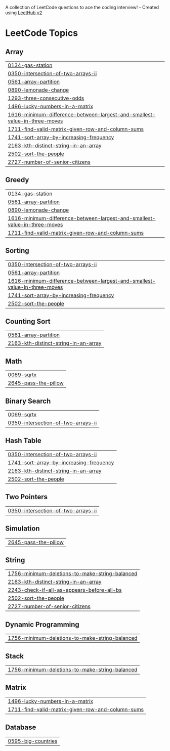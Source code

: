 A collection of LeetCode questions to ace the coding interview! - Created using [LeetHub v2](https://github.com/arunbhardwaj/LeetHub-2.0)
<!---LeetCode Topics Start-->
# LeetCode Topics
## Array
|  |
| ------- |
| [0134-gas-station](https://github.com/bhooshan123/leetcode/tree/master/0134-gas-station) |
| [0350-intersection-of-two-arrays-ii](https://github.com/bhooshan123/leetcode/tree/master/0350-intersection-of-two-arrays-ii) |
| [0561-array-partition](https://github.com/bhooshan123/leetcode/tree/master/0561-array-partition) |
| [0890-lemonade-change](https://github.com/bhooshan123/leetcode/tree/master/0890-lemonade-change) |
| [1293-three-consecutive-odds](https://github.com/bhooshan123/leetcode/tree/master/1293-three-consecutive-odds) |
| [1496-lucky-numbers-in-a-matrix](https://github.com/bhooshan123/leetcode/tree/master/1496-lucky-numbers-in-a-matrix) |
| [1616-minimum-difference-between-largest-and-smallest-value-in-three-moves](https://github.com/bhooshan123/leetcode/tree/master/1616-minimum-difference-between-largest-and-smallest-value-in-three-moves) |
| [1711-find-valid-matrix-given-row-and-column-sums](https://github.com/bhooshan123/leetcode/tree/master/1711-find-valid-matrix-given-row-and-column-sums) |
| [1741-sort-array-by-increasing-frequency](https://github.com/bhooshan123/leetcode/tree/master/1741-sort-array-by-increasing-frequency) |
| [2163-kth-distinct-string-in-an-array](https://github.com/bhooshan123/leetcode/tree/master/2163-kth-distinct-string-in-an-array) |
| [2502-sort-the-people](https://github.com/bhooshan123/leetcode/tree/master/2502-sort-the-people) |
| [2727-number-of-senior-citizens](https://github.com/bhooshan123/leetcode/tree/master/2727-number-of-senior-citizens) |
## Greedy
|  |
| ------- |
| [0134-gas-station](https://github.com/bhooshan123/leetcode/tree/master/0134-gas-station) |
| [0561-array-partition](https://github.com/bhooshan123/leetcode/tree/master/0561-array-partition) |
| [0890-lemonade-change](https://github.com/bhooshan123/leetcode/tree/master/0890-lemonade-change) |
| [1616-minimum-difference-between-largest-and-smallest-value-in-three-moves](https://github.com/bhooshan123/leetcode/tree/master/1616-minimum-difference-between-largest-and-smallest-value-in-three-moves) |
| [1711-find-valid-matrix-given-row-and-column-sums](https://github.com/bhooshan123/leetcode/tree/master/1711-find-valid-matrix-given-row-and-column-sums) |
## Sorting
|  |
| ------- |
| [0350-intersection-of-two-arrays-ii](https://github.com/bhooshan123/leetcode/tree/master/0350-intersection-of-two-arrays-ii) |
| [0561-array-partition](https://github.com/bhooshan123/leetcode/tree/master/0561-array-partition) |
| [1616-minimum-difference-between-largest-and-smallest-value-in-three-moves](https://github.com/bhooshan123/leetcode/tree/master/1616-minimum-difference-between-largest-and-smallest-value-in-three-moves) |
| [1741-sort-array-by-increasing-frequency](https://github.com/bhooshan123/leetcode/tree/master/1741-sort-array-by-increasing-frequency) |
| [2502-sort-the-people](https://github.com/bhooshan123/leetcode/tree/master/2502-sort-the-people) |
## Counting Sort
|  |
| ------- |
| [0561-array-partition](https://github.com/bhooshan123/leetcode/tree/master/0561-array-partition) |
| [2163-kth-distinct-string-in-an-array](https://github.com/bhooshan123/leetcode/tree/master/2163-kth-distinct-string-in-an-array) |
## Math
|  |
| ------- |
| [0069-sqrtx](https://github.com/bhooshan123/leetcode/tree/master/0069-sqrtx) |
| [2645-pass-the-pillow](https://github.com/bhooshan123/leetcode/tree/master/2645-pass-the-pillow) |
## Binary Search
|  |
| ------- |
| [0069-sqrtx](https://github.com/bhooshan123/leetcode/tree/master/0069-sqrtx) |
| [0350-intersection-of-two-arrays-ii](https://github.com/bhooshan123/leetcode/tree/master/0350-intersection-of-two-arrays-ii) |
## Hash Table
|  |
| ------- |
| [0350-intersection-of-two-arrays-ii](https://github.com/bhooshan123/leetcode/tree/master/0350-intersection-of-two-arrays-ii) |
| [1741-sort-array-by-increasing-frequency](https://github.com/bhooshan123/leetcode/tree/master/1741-sort-array-by-increasing-frequency) |
| [2163-kth-distinct-string-in-an-array](https://github.com/bhooshan123/leetcode/tree/master/2163-kth-distinct-string-in-an-array) |
| [2502-sort-the-people](https://github.com/bhooshan123/leetcode/tree/master/2502-sort-the-people) |
## Two Pointers
|  |
| ------- |
| [0350-intersection-of-two-arrays-ii](https://github.com/bhooshan123/leetcode/tree/master/0350-intersection-of-two-arrays-ii) |
## Simulation
|  |
| ------- |
| [2645-pass-the-pillow](https://github.com/bhooshan123/leetcode/tree/master/2645-pass-the-pillow) |
## String
|  |
| ------- |
| [1756-minimum-deletions-to-make-string-balanced](https://github.com/bhooshan123/leetcode/tree/master/1756-minimum-deletions-to-make-string-balanced) |
| [2163-kth-distinct-string-in-an-array](https://github.com/bhooshan123/leetcode/tree/master/2163-kth-distinct-string-in-an-array) |
| [2243-check-if-all-as-appears-before-all-bs](https://github.com/bhooshan123/leetcode/tree/master/2243-check-if-all-as-appears-before-all-bs) |
| [2502-sort-the-people](https://github.com/bhooshan123/leetcode/tree/master/2502-sort-the-people) |
| [2727-number-of-senior-citizens](https://github.com/bhooshan123/leetcode/tree/master/2727-number-of-senior-citizens) |
## Dynamic Programming
|  |
| ------- |
| [1756-minimum-deletions-to-make-string-balanced](https://github.com/bhooshan123/leetcode/tree/master/1756-minimum-deletions-to-make-string-balanced) |
## Stack
|  |
| ------- |
| [1756-minimum-deletions-to-make-string-balanced](https://github.com/bhooshan123/leetcode/tree/master/1756-minimum-deletions-to-make-string-balanced) |
## Matrix
|  |
| ------- |
| [1496-lucky-numbers-in-a-matrix](https://github.com/bhooshan123/leetcode/tree/master/1496-lucky-numbers-in-a-matrix) |
| [1711-find-valid-matrix-given-row-and-column-sums](https://github.com/bhooshan123/leetcode/tree/master/1711-find-valid-matrix-given-row-and-column-sums) |
## Database
|  |
| ------- |
| [0595-big-countries](https://github.com/bhooshan123/leetcode/tree/master/0595-big-countries) |
<!---LeetCode Topics End-->